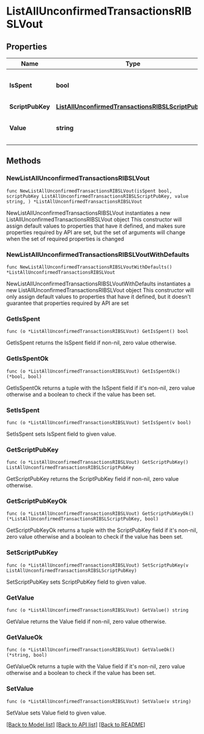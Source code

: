# ListAllUnconfirmedTransactionsRIBSLVout

## Properties

Name | Type | Description | Notes
------------ | ------------- | ------------- | -------------
**IsSpent** | **bool** | Defines whether the output is spent or not. | 
**ScriptPubKey** | [**ListAllUnconfirmedTransactionsRIBSLScriptPubKey**](ListAllUnconfirmedTransactionsRIBSLScriptPubKey.md) |  | 
**Value** | **string** | Represents the sent/received amount. | 

## Methods

### NewListAllUnconfirmedTransactionsRIBSLVout

`func NewListAllUnconfirmedTransactionsRIBSLVout(isSpent bool, scriptPubKey ListAllUnconfirmedTransactionsRIBSLScriptPubKey, value string, ) *ListAllUnconfirmedTransactionsRIBSLVout`

NewListAllUnconfirmedTransactionsRIBSLVout instantiates a new ListAllUnconfirmedTransactionsRIBSLVout object
This constructor will assign default values to properties that have it defined,
and makes sure properties required by API are set, but the set of arguments
will change when the set of required properties is changed

### NewListAllUnconfirmedTransactionsRIBSLVoutWithDefaults

`func NewListAllUnconfirmedTransactionsRIBSLVoutWithDefaults() *ListAllUnconfirmedTransactionsRIBSLVout`

NewListAllUnconfirmedTransactionsRIBSLVoutWithDefaults instantiates a new ListAllUnconfirmedTransactionsRIBSLVout object
This constructor will only assign default values to properties that have it defined,
but it doesn't guarantee that properties required by API are set

### GetIsSpent

`func (o *ListAllUnconfirmedTransactionsRIBSLVout) GetIsSpent() bool`

GetIsSpent returns the IsSpent field if non-nil, zero value otherwise.

### GetIsSpentOk

`func (o *ListAllUnconfirmedTransactionsRIBSLVout) GetIsSpentOk() (*bool, bool)`

GetIsSpentOk returns a tuple with the IsSpent field if it's non-nil, zero value otherwise
and a boolean to check if the value has been set.

### SetIsSpent

`func (o *ListAllUnconfirmedTransactionsRIBSLVout) SetIsSpent(v bool)`

SetIsSpent sets IsSpent field to given value.


### GetScriptPubKey

`func (o *ListAllUnconfirmedTransactionsRIBSLVout) GetScriptPubKey() ListAllUnconfirmedTransactionsRIBSLScriptPubKey`

GetScriptPubKey returns the ScriptPubKey field if non-nil, zero value otherwise.

### GetScriptPubKeyOk

`func (o *ListAllUnconfirmedTransactionsRIBSLVout) GetScriptPubKeyOk() (*ListAllUnconfirmedTransactionsRIBSLScriptPubKey, bool)`

GetScriptPubKeyOk returns a tuple with the ScriptPubKey field if it's non-nil, zero value otherwise
and a boolean to check if the value has been set.

### SetScriptPubKey

`func (o *ListAllUnconfirmedTransactionsRIBSLVout) SetScriptPubKey(v ListAllUnconfirmedTransactionsRIBSLScriptPubKey)`

SetScriptPubKey sets ScriptPubKey field to given value.


### GetValue

`func (o *ListAllUnconfirmedTransactionsRIBSLVout) GetValue() string`

GetValue returns the Value field if non-nil, zero value otherwise.

### GetValueOk

`func (o *ListAllUnconfirmedTransactionsRIBSLVout) GetValueOk() (*string, bool)`

GetValueOk returns a tuple with the Value field if it's non-nil, zero value otherwise
and a boolean to check if the value has been set.

### SetValue

`func (o *ListAllUnconfirmedTransactionsRIBSLVout) SetValue(v string)`

SetValue sets Value field to given value.



[[Back to Model list]](../README.md#documentation-for-models) [[Back to API list]](../README.md#documentation-for-api-endpoints) [[Back to README]](../README.md)


